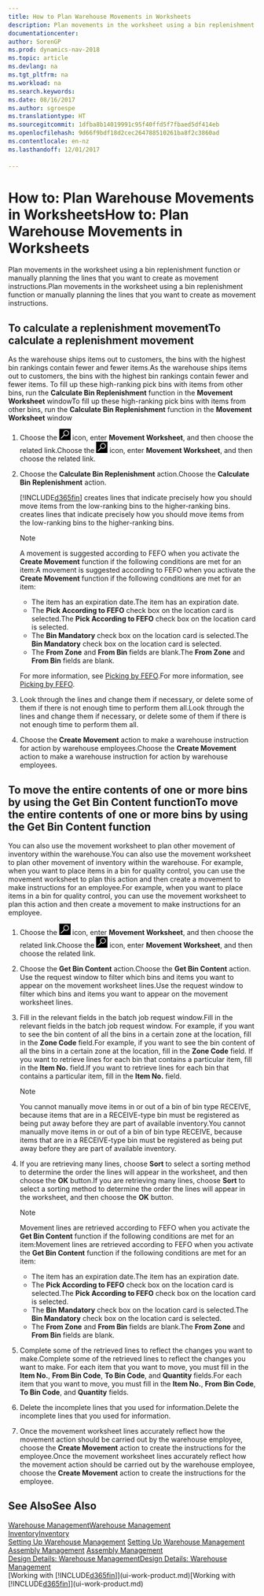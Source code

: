 ```yaml
---
title: How to Plan Warehouse Movements in Worksheets
description: Plan movements in the worksheet using a bin replenishment function or manually planning the lines that you want to create as movement instructions.
documentationcenter: 
author: SorenGP
ms.prod: dynamics-nav-2018
ms.topic: article
ms.devlang: na
ms.tgt_pltfrm: na
ms.workload: na
ms.search.keywords: 
ms.date: 08/16/2017
ms.author: sgroespe
ms.translationtype: HT
ms.sourcegitcommit: 1dfba8b14019991c95f40ffd5f7fbaed5df414eb
ms.openlocfilehash: 9d66f9bdf18d2cec264788510261ba8f2c3860ad
ms.contentlocale: en-nz
ms.lasthandoff: 12/01/2017

---
```

# <a name="how-to-plan-warehouse-movements-in-worksheets"></a><span data-ttu-id="16056-103">How to: Plan Warehouse Movements in Worksheets</span><span class="sxs-lookup"><span data-stu-id="16056-103">How to: Plan Warehouse Movements in Worksheets</span></span>
<span data-ttu-id="16056-104">Plan movements in the worksheet using a bin replenishment function or manually planning the lines that you want to create as movement instructions.</span><span class="sxs-lookup"><span data-stu-id="16056-104">Plan movements in the worksheet using a bin replenishment function or manually planning the lines that you want to create as movement instructions.</span></span>  

## <a name="to-calculate-a-replenishment-movement"></a><span data-ttu-id="16056-105">To calculate a replenishment movement</span><span class="sxs-lookup"><span data-stu-id="16056-105">To calculate a replenishment movement</span></span>  
<span data-ttu-id="16056-106">As the warehouse ships items out to customers, the bins with the highest bin rankings contain fewer and fewer items.</span><span class="sxs-lookup"><span data-stu-id="16056-106">As the warehouse ships items out to customers, the bins with the highest bin rankings contain fewer and fewer items.</span></span> <span data-ttu-id="16056-107">To fill up these high-ranking pick bins with items from other bins, run the **Calculate Bin Replenishment** function in the **Movement Worksheet** window</span><span class="sxs-lookup"><span data-stu-id="16056-107">To fill up these high-ranking pick bins with items from other bins, run the **Calculate Bin Replenishment** function in the **Movement Worksheet** window</span></span>

1.  <span data-ttu-id="16056-108">Choose the ![Search for Page or Report](media/ui-search/search_small.png "Search for Page or Report icon") icon, enter **Movement Worksheet**, and then choose the related link.</span><span class="sxs-lookup"><span data-stu-id="16056-108">Choose the ![Search for Page or Report](media/ui-search/search_small.png "Search for Page or Report icon") icon, enter **Movement Worksheet**, and then choose the related link.</span></span>  
2.  <span data-ttu-id="16056-109">Choose the **Calculate Bin Replenishment** action.</span><span class="sxs-lookup"><span data-stu-id="16056-109">Choose the **Calculate Bin Replenishment** action.</span></span>  

    [!INCLUDE[d365fin](includes/d365fin_md.md)]<span data-ttu-id="16056-110"> creates lines that indicate precisely how you should move items from the low-ranking bins to the higher-ranking bins.</span><span class="sxs-lookup"><span data-stu-id="16056-110"> creates lines that indicate precisely how you should move items from the low-ranking bins to the higher-ranking bins.</span></span>  

    > [!NOTE]  
    >  <span data-ttu-id="16056-111">A movement is suggested according to FEFO when you activate the **Create Movement** function if the following conditions are met for an item:</span><span class="sxs-lookup"><span data-stu-id="16056-111">A movement is suggested according to FEFO when you activate the **Create Movement** function if the following conditions are met for an item:</span></span>  
    >   
    >  -   <span data-ttu-id="16056-112">The item has an expiration date.</span><span class="sxs-lookup"><span data-stu-id="16056-112">The item has an expiration date.</span></span>  
    > -   <span data-ttu-id="16056-113">The **Pick According to FEFO** check box on the location card is selected.</span><span class="sxs-lookup"><span data-stu-id="16056-113">The **Pick According to FEFO** check box on the location card is selected.</span></span>  
    > -   <span data-ttu-id="16056-114">The **Bin Mandatory** check box on the location card is selected.</span><span class="sxs-lookup"><span data-stu-id="16056-114">The **Bin Mandatory** check box on the location card is selected.</span></span>  
    > -   <span data-ttu-id="16056-115">The **From Zone** and **From Bin** fields are blank.</span><span class="sxs-lookup"><span data-stu-id="16056-115">The **From Zone** and **From Bin** fields are blank.</span></span>  

    <span data-ttu-id="16056-116">For more information, see [Picking by FEFO](warehouse-picking-by-fefo.md).</span><span class="sxs-lookup"><span data-stu-id="16056-116">For more information, see [Picking by FEFO](warehouse-picking-by-fefo.md).</span></span>  

3.  <span data-ttu-id="16056-117">Look through the lines and change them if necessary, or delete some of them if there is not enough time to perform them all.</span><span class="sxs-lookup"><span data-stu-id="16056-117">Look through the lines and change them if necessary, or delete some of them if there is not enough time to perform them all.</span></span>  
4.  <span data-ttu-id="16056-118">Choose the **Create Movement** action to make a warehouse instruction for action by warehouse employees.</span><span class="sxs-lookup"><span data-stu-id="16056-118">Choose the **Create Movement** action to make a warehouse instruction for action by warehouse employees.</span></span>  

## <a name="to-move-the-entire-contents-of-one-or-more-bins-by-using-the-get-bin-content-function"></a><span data-ttu-id="16056-119">To move the entire contents of one or more bins by using the Get Bin Content function</span><span class="sxs-lookup"><span data-stu-id="16056-119">To move the entire contents of one or more bins by using the Get Bin Content function</span></span>  
<span data-ttu-id="16056-120">You can also use the movement worksheet to plan other movement of inventory within the warehouse.</span><span class="sxs-lookup"><span data-stu-id="16056-120">You can also use the movement worksheet to plan other movement of inventory within the warehouse.</span></span> <span data-ttu-id="16056-121">For example, when you want to place items in a bin for quality control, you can use the movement worksheet to plan this action and then create a movement to make instructions for an employee.</span><span class="sxs-lookup"><span data-stu-id="16056-121">For example, when you want to place items in a bin for quality control, you can use the movement worksheet to plan this action and then create a movement to make instructions for an employee.</span></span>  

1.  <span data-ttu-id="16056-122">Choose the ![Search for Page or Report](media/ui-search/search_small.png "Search for Page or Report icon") icon, enter **Movement Worksheet**, and then choose the related link.</span><span class="sxs-lookup"><span data-stu-id="16056-122">Choose the ![Search for Page or Report](media/ui-search/search_small.png "Search for Page or Report icon") icon, enter **Movement Worksheet**, and then choose the related link.</span></span>  
2.  <span data-ttu-id="16056-123">Choose the **Get Bin Content** action.</span><span class="sxs-lookup"><span data-stu-id="16056-123">Choose the **Get Bin Content** action.</span></span> <span data-ttu-id="16056-124">Use the request window to filter which bins and items you want to appear on the movement worksheet lines.</span><span class="sxs-lookup"><span data-stu-id="16056-124">Use the request window to filter which bins and items you want to appear on the movement worksheet lines.</span></span>  
3.  <span data-ttu-id="16056-125">Fill in the relevant fields in the batch job request window.</span><span class="sxs-lookup"><span data-stu-id="16056-125">Fill in the relevant fields in the batch job request window.</span></span> <span data-ttu-id="16056-126">For example, if you want to see the bin content of all the bins in a certain zone at the location, fill in the **Zone Code** field.</span><span class="sxs-lookup"><span data-stu-id="16056-126">For example, if you want to see the bin content of all the bins in a certain zone at the location, fill in the **Zone Code** field.</span></span> <span data-ttu-id="16056-127">If you want to retrieve lines for each bin that contains a particular item, fill in the **Item No.** field.</span><span class="sxs-lookup"><span data-stu-id="16056-127">If you want to retrieve lines for each bin that contains a particular item, fill in the **Item No.** field.</span></span>  

    > [!NOTE]  
    >  <span data-ttu-id="16056-128">You cannot manually move items in or out of a bin of bin type RECEIVE, because items that are in a RECEIVE-type bin must be registered as being put away before they are part of available inventory.</span><span class="sxs-lookup"><span data-stu-id="16056-128">You cannot manually move items in or out of a bin of bin type RECEIVE, because items that are in a RECEIVE-type bin must be registered as being put away before they are part of available inventory.</span></span>  

4.  <span data-ttu-id="16056-129">If you are retrieving many lines, choose **Sort** to select a sorting method to determine the order the lines will appear in the worksheet, and then choose the **OK** button.</span><span class="sxs-lookup"><span data-stu-id="16056-129">If you are retrieving many lines, choose **Sort** to select a sorting method to determine the order the lines will appear in the worksheet, and then choose the **OK** button.</span></span>  

    > [!NOTE]  
    >  <span data-ttu-id="16056-130">Movement lines are retrieved according to FEFO when you activate the **Get Bin Content** function if the following conditions are met for an item:</span><span class="sxs-lookup"><span data-stu-id="16056-130">Movement lines are retrieved according to FEFO when you activate the **Get Bin Content** function if the following conditions are met for an item:</span></span>  
    >   
    >  -   <span data-ttu-id="16056-131">The item has an expiration date.</span><span class="sxs-lookup"><span data-stu-id="16056-131">The item has an expiration date.</span></span>  
    > -   <span data-ttu-id="16056-132">The **Pick According to FEFO** check box on the location card is selected.</span><span class="sxs-lookup"><span data-stu-id="16056-132">The **Pick According to FEFO** check box on the location card is selected.</span></span>  
    > -   <span data-ttu-id="16056-133">The **Bin Mandatory** check box on the location card is selected.</span><span class="sxs-lookup"><span data-stu-id="16056-133">The **Bin Mandatory** check box on the location card is selected.</span></span>  
    > -   <span data-ttu-id="16056-134">The **From Zone** and **From Bin** fields are blank.</span><span class="sxs-lookup"><span data-stu-id="16056-134">The **From Zone** and **From Bin** fields are blank.</span></span>  

5.  <span data-ttu-id="16056-135">Complete some of the retrieved lines to reflect the changes you want to make.</span><span class="sxs-lookup"><span data-stu-id="16056-135">Complete some of the retrieved lines to reflect the changes you want to make.</span></span> <span data-ttu-id="16056-136">For each item that you want to move, you must fill in the **Item No.**, **From Bin Code**, **To Bin Code**, and **Quantity** fields.</span><span class="sxs-lookup"><span data-stu-id="16056-136">For each item that you want to move, you must fill in the **Item No.**, **From Bin Code**, **To Bin Code**, and **Quantity** fields.</span></span>  
6.  <span data-ttu-id="16056-137">Delete the incomplete lines that you used for information.</span><span class="sxs-lookup"><span data-stu-id="16056-137">Delete the incomplete lines that you used for information.</span></span>  
7.  <span data-ttu-id="16056-138">Once the movement worksheet lines accurately reflect how the movement action should be carried out by the warehouse employee, choose the **Create Movement** action to create the instructions for the employee.</span><span class="sxs-lookup"><span data-stu-id="16056-138">Once the movement worksheet lines accurately reflect how the movement action should be carried out by the warehouse employee, choose the **Create Movement** action to create the instructions for the employee.</span></span>  

## <a name="see-also"></a><span data-ttu-id="16056-139">See Also</span><span class="sxs-lookup"><span data-stu-id="16056-139">See Also</span></span>  
[<span data-ttu-id="16056-140">Warehouse Management</span><span class="sxs-lookup"><span data-stu-id="16056-140">Warehouse Management</span></span>](warehouse-manage-warehouse.md)  
[<span data-ttu-id="16056-141">Inventory</span><span class="sxs-lookup"><span data-stu-id="16056-141">Inventory</span></span>](inventory-manage-inventory.md)  
<span data-ttu-id="16056-142">[Setting Up Warehouse Management](warehouse-setup-warehouse.md)   </span><span class="sxs-lookup"><span data-stu-id="16056-142">[Setting Up Warehouse Management](warehouse-setup-warehouse.md)   </span></span>  
<span data-ttu-id="16056-143">[Assembly Management](assembly-assemble-items.md)  </span><span class="sxs-lookup"><span data-stu-id="16056-143">[Assembly Management](assembly-assemble-items.md)  </span></span>  
[<span data-ttu-id="16056-144">Design Details: Warehouse Management</span><span class="sxs-lookup"><span data-stu-id="16056-144">Design Details: Warehouse Management</span></span>](design-details-warehouse-management.md)  
<span data-ttu-id="16056-145">[Working with [!INCLUDE[d365fin](includes/d365fin_md.md)]](ui-work-product.md)</span><span class="sxs-lookup"><span data-stu-id="16056-145">[Working with [!INCLUDE[d365fin](includes/d365fin_md.md)]](ui-work-product.md)</span></span>

